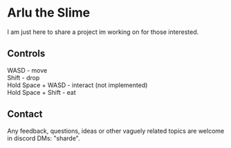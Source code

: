 # Arlu the Slime
I am just here to share a project im working on for those interested.
</br>
## Controls
WASD - move</br>
Shift - drop</br>
Hold Space + WASD - interact (not implemented)</br>
Hold Space + Shift - eat
</br>
## Contact
Any feedback, questions, ideas or other vaguely related topics are welcome in discord DMs: "sharde".
